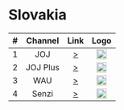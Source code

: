 <h1>Slovakia</h1>

| #   | Channel        | Link  | Logo |
|:---:|:--------------:|:-----:|:----:|
| 1   | JOJ    | [>](https://nn.geo.joj.sk/live/hls/joj-720.m3u8) | <img height="20" src="https://i.imgur.com/5BAWD0z.png"/> |
| 2   | JOJ Plus    | [>](https://nn.geo.joj.sk/live/hls/jojplus-540.m3u8) | <img height="20" src="https://i.imgur.com/0ubDv0w.png"/> |
| 3   | WAU    | [>](https://nn.geo.joj.sk/live/hls/wau-540.m3u8) | <img height="20" src="https://i.imgur.com/3M46moH.png"/> |
| 4   | Senzi    | [>](http://lb.streaming.sk/senzi/stream/playlist.m3u8) | <img height="20" src="https://i.imgur.com/W82dwzf.png"/> |
